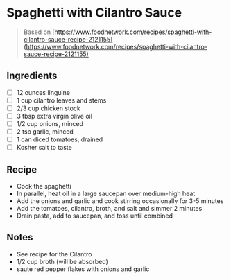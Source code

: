 <!-- Do not modify sections with "AUTO-*". They are updated by make.py -->

# Spaghetti with Cilantro Sauce

> Based on [https://www.foodnetwork.com/recipes/spaghetti-with-cilantro-sauce-recipe-2121155](https://www.foodnetwork.com/recipes/spaghetti-with-cilantro-sauce-recipe-2121155)

<!-- rating=0; (User can specify rating on scale of 1-5) -->
<!-- AUTO-UserRating -->
<!-- /AUTO-UserRating -->

<!-- name_image=spaghetti_with_cilantro_sauce.jpg; (User can specify image name) -->
<!-- AUTO-Image -->
<!-- /AUTO-Image -->

## Ingredients

* [ ] 12 ounces linguine
* [ ] 1 cup cilantro leaves and stems
* [ ] 2/3 cup chicken stock
* [ ] 3 tbsp extra virgin olive oil
* [ ] 1/2 cup onions, minced
* [ ] 2 tsp garlic, minced
* [ ] 1 can diced tomatoes, drained
* [ ] Kosher salt to taste

## Recipe

* Cook the spaghetti
* In parallel, heat oil in a large saucepan over medium-high heat
* Add the onions and garlic and cook stirring occasionally for 3-5 minutes
* Add the tomatoes, cilantro, broth, and salt and simmer 2 minutes
* Drain pasta, add to saucepan, and toss until combined

## Notes

* See recipe for the Cilantro
* 1/2 cup broth (will be absorbed)
* saute red pepper flakes with onions and garlic
